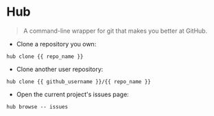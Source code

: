 # Hub

> A command-line wrapper for git that makes you better at GitHub.

- Clone a repository you own:

`hub clone {{ repo_name }}`

- Clone another user repository:

`hub clone {{ github_username }}/{{ repo_name }}`

- Open the current project's issues page:

`hub browse -- issues`
